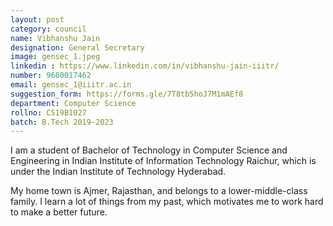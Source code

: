 ```yaml
---
layout: post
category: council
name: Vibhanshu Jain
designation: General Secretary
image: gensec_1.jpeg
linkedin : https://www.linkedin.com/in/vibhanshu-jain-iiitr/
number: 9680017462
email: gensec_1@iiitr.ac.in
suggestion_form: https://forms.gle/7T8tb5hoJ7M1mAEf8
department: Computer Science
rollno: CS19B1027
batch: B.Tech 2019-2023
---
```

I am a student of Bachelor of Technology in Computer Science and Engineering in Indian Institute of Information Technology Raichur, which is under the Indian Institute of Technology Hyderabad.

My home town is Ajmer, Rajasthan, and belongs to a lower-middle-class family. I learn a lot of things from my past, which motivates me to work hard to make a better future.